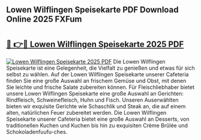 ## Lowen Wilflingen Speisekarte PDF Download Online 2025 FXFum

# <h2><a href="http://gca5u7.nevu.top/?p=Lowen+Wilflingen+Speisekarte">🔗 👉🔴 Lowen Wilflingen Speisekarte 2025 PDF</a></h2>

[![Lowen Wilflingen Speisekarte 2025 PDF](https://i.imgur.com/dBaPXMq.png)](http://gca5u7.nevu.top/?p=Lowen+Wilflingen+Speisekarte)
Die Lowen Wilflingen Speisekarte ist eine Gelegenheit, die Vielfalt zu genießen und etwas für sich selbst zu wählen. Auf der Lowen Wilflingen Speisekarte unserer Cafeteria finden Sie eine große Auswahl an frischem Gemüse und Obst, mit denen Sie leichte und frische Salate zubereiten können. Für Fleischliebhaber bietet unsere Lowen Wilflingen Speisekarte eine große Auswahl an Gerichten: Rindfleisch, Schweinefleisch, Huhn und Fisch. Unseren Auserwählten bieten wir exquisite Gerichte wie Schaschlik und Steak an, die auf einem alten, natürlichen Feuer zubereitet werden. Die Lowen Wilflingen Speisekarte unserer Cafeteria bietet eine große Auswahl an Desserts, von traditionellen Kuchen und Kuchen bis hin zu exquisiten Crème Brûlée und Schokoladenfuufu-ches.
